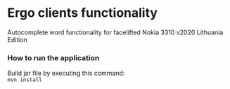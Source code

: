 # Ergo clients functionality

Autocomplete word functionality for facelifted Nokia 3310 v2020 Lithuania Edition

### How to run the application
Build jar file by executing this command:  
`mvn install` 